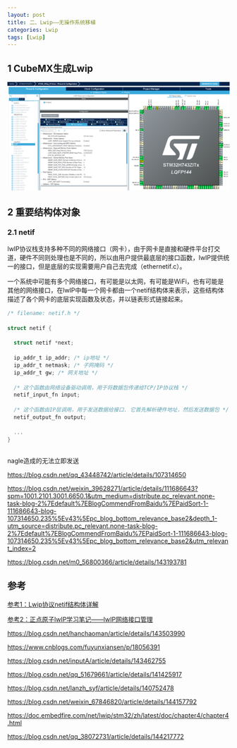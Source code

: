 ```yaml
---
layout: post
title: 二、Lwip——无操作系统移植
categories: Lwip
tags: [Lwip]
---
```


## 1 CubeMX生成Lwip

![alt text](lwip_image.png)

## 2 重要结构体对象

### 2.1 netif

lwIP协议栈支持多种不同的网络接口（网卡），由于网卡是直接和硬件平台打交道，硬件不同则处理也是不同的，所以由用户提供最底层的接口函数，lwIP提供统一的接口，但是底层的实现需要用户自己去完成（ethernetif.c）。

一个系统中可能有多个网络接口，有可能是以太网，有可能是WiFi，也有可能是其他的网络接口，在lwIP中每一个网卡都由一个netif结构体来表示，这些结构体描述了各个网卡的底层实现函数及状态，并以链表形式链接起来。

```c
/* filename: netif.h */

struct netif {

  struct netif *next;

  ip_addr_t ip_addr; /* ip地址 */ 
  ip_addr_t netmask; /* 子网掩码 */
  ip_addr_t gw; /* 网关地址 */

  /* 这个函数由网络设备驱动调用，用于将数据包传递给TCP/IP协议栈 */
  netif_input_fn input;

  /* 这个函数由IP层调用，用于发送数据给接口. 它首先解析硬件地址，然后发送数据包 */
  netif_output_fn output;

  ...
}

```


## 

nagle造成的无法立即发送

https://blog.csdn.net/qq_43448742/article/details/107314650

https://blog.csdn.net/weixin_39628271/article/details/111686643?spm=1001.2101.3001.6650.1&utm_medium=distribute.pc_relevant.none-task-blog-2%7Edefault%7EBlogCommendFromBaidu%7EPaidSort-1-111686643-blog-107314650.235%5Ev43%5Epc_blog_bottom_relevance_base2&depth_1-utm_source=distribute.pc_relevant.none-task-blog-2%7Edefault%7EBlogCommendFromBaidu%7EPaidSort-1-111686643-blog-107314650.235%5Ev43%5Epc_blog_bottom_relevance_base2&utm_relevant_index=2

https://blog.csdn.net/m0_56800366/article/details/143193781

## 参考

[参考1：Lwip协议netif结构体详解](https://blog.csdn.net/weixin_39270987/article/details/109210417)

[参考2：正点原子lwIP学习笔记——lwIP网络接口管理](https://zhuanlan.zhihu.com/p/656341352)



https://blog.csdn.net/hanchaoman/article/details/143503990


https://www.cnblogs.com/fuyunxiansen/p/18056391

https://blog.csdn.net/inputA/article/details/143462755

https://blog.csdn.net/qq_51679661/article/details/141425917

https://blog.csdn.net/lanzh_syf/article/details/140752478

https://blog.csdn.net/weixin_67846820/article/details/144157792

https://doc.embedfire.com/net/lwip/stm32/zh/latest/doc/chapter4/chapter4.html

https://blog.csdn.net/qq_38072731/article/details/144217772